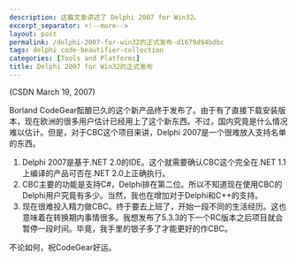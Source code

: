 ```yaml
---
description: 这篇文章讲述了 Delphi 2007 for Win32。
excerpt_separator: <!--more-->
layout: post
permalink: /delphi-2007-for-win32的正式发布-d1679d94bdbc
tags: delphi code-beautifier-collection
categories: [Tools and Platforms]
title: Delphi 2007 for Win32的正式发布
---
```

(CSDN March 19, 2007)

Borland CodeGear酝酿已久的这个新产品终于发布了。由于有了直接下载安装版本，现在欧洲的很多用户估计已经用上了这个新东西。不过，国内究竟是什么情况难以估计。但是，对于CBC这个项目来讲，Delphi 2007是一个很难放入支持名单的东西。

1. Delphi 2007是基于.NET 2.0的IDE。这个就需要确认CBC这个完全在.NET 1.1上编译的产品可否在.NET 2.0上正确执行。
1. CBC主要的功能是支持C#，Delphi排在第二位。所以不知道现在使用CBC的Delphi用户究竟有多少。当然，我也在增加对于Delphi和C++的支持。
1. 现在很难投入精力做CBC。终于要去上班了，开始一段不同的生活经历。这也意味着在转换期内事情很多。我想发布了5.3.3的下一个RC版本之后项目就会暂停一段时间。毕竟，我手里的银子多了才能更好的作CBC。

不论如何，祝CodeGear好运。
<!--more-->
